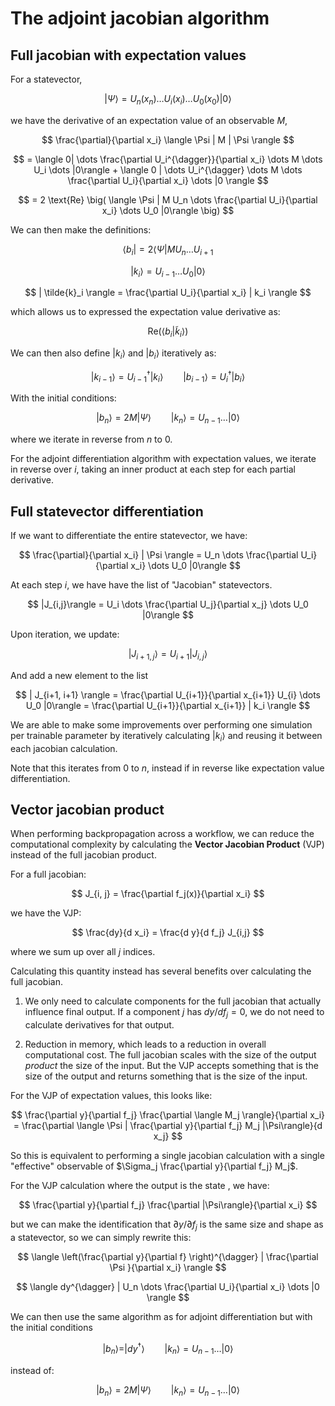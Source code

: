 # The adjoint jacobian algorithm

## Full jacobian with expectation values

For a statevector,

$$
| \Psi \rangle = U_n(x_n) \dots U_i (x_i) \dots U_0(x_0) |0\rangle
$$

we have the derivative of an expectation value of an observable $M$,

$$
\frac{\partial}{\partial x_i} \langle \Psi | M | \Psi \rangle
$$

$$
= \langle 0| \dots \frac{\partial U_i^{\dagger}}{\partial x_i} \dots M \dots
U_i \dots |0\rangle +
\langle 0 | \dots U_i^{\dagger} \dots M \dots \frac{\partial U_i}{\partial x_i} \dots |0 \rangle
$$

$$
= 2 \text{Re} \big( \langle \Psi | M U_n \dots \frac{\partial U_i}{\partial x_i}  \dots U_0 |0\rangle \big)
$$

We can then make the definitions:

$$
\langle b_i|  = 2 \langle \Psi | M U_n \dots U_{i+1}
$$

$$
|k_i \rangle  = U_{i-1} \dots U_0 |0\rangle
$$

$$
| \tilde{k}_i \rangle = \frac{\partial U_i}{\partial x_i} | k_i \rangle
$$

which allows us to expressed the expectation value derivative as:

$$
\text{Re}\big( \langle b_i | \tilde{k}_i \rangle \big)
$$

We can then also define $|k_i\rangle$ and $|b_i\rangle$ iteratively as:

$$
|k_{i-1}\rangle = U^{\dagger}_{i-1} |k_i \rangle \qquad |b_{i-1} \rangle = U^{\dagger}_i |b_i\rangle
$$

With the initial conditions:

$$
| b_n \rangle = 2  M |\Psi \rangle \qquad |k_n\rangle = U_{n-1} \dots |0\rangle
$$

where we iterate in reverse from $n$ to $0$.

For the adjoint differentiation algorithm with expectation values, we iterate in reverse over $i$, taking an inner product at each step for each partial derivative.

## Full statevector differentiation

If we want to differentiate the entire statevector, we have:

$$
\frac{\partial}{\partial x_i} | \Psi \rangle = 
U_n \dots \frac{\partial U_i}{\partial x_i} \dots U_0 |0\rangle
$$

At each step $i$, we have have the list of "Jacobian" statevectors.

$$
|J_{i,j}\rangle = U_i \dots \frac{\partial U_j}{\partial x_j} \dots U_0 |0\rangle
$$

Upon iteration, we update:

$$
| J_{i+1, j} \rangle = U_{i+1} |J_{i, j} \rangle
$$

And add a new element to the list

$$
| J_{i+1, i+1} \rangle = \frac{\partial U_{i+1}}{\partial x_{i+1}} U_{i} \dots U_0 |0\rangle = \frac{\partial U_{i+1}}{\partial x_{i+1}} | k_i \rangle
$$

We are able to make some improvements over performing one simulation per trainable parameter by iteratively calculating $|k_i\rangle$ and reusing it between each jacobian calculation.

Note that this iterates from $0$ to $n$, instead if in reverse like expectation value differentiation.

## Vector jacobian product

When performing backpropagation across a workflow, we can reduce the computational complexity by calculating the <b>Vector Jacobian Product</b> (VJP) instead of the full jacobian product.

For a full jacobian:

$$
J_{i, j} = \frac{\partial f_j(x)}{\partial x_i}
$$

we have the VJP:

$$
\frac{dy}{d x_i} = \frac{d y}{d f_j}  J_{i,j} 
$$

where we sum up over all $j$ indices.

Calculating this quantity instead has several benefits over calculating the full jacobian.  

1. We only need to calculate components for the full jacobian that actually influence final output.  If a component $j$  has $dy/df_j = 0$, we do not need to calculate derivatives for that output.

2. Reduction in memory, which leads to a reduction in overall computational cost. The full jacobian scales with the size of the output *product* the size of the input.  But the VJP accepts something that is the size of the output and returns something that is the size of the input.

For the VJP of expectation values, this looks like:

$$
\frac{\partial y}{\partial f_j}  \frac{\partial \langle M_j \rangle}{\partial x_i} = \frac{\partial \langle \Psi | \frac{\partial y}{\partial f_j} M_j |\Psi\rangle}{d x_j}
$$

So this is equivalent to performing a single jacobian calculation with a single "effective" observable of $\Sigma_j \frac{\partial y}{\partial f_j} M_j$.

For the VJP calculation where the output is the state , we have:

$$
\frac{\partial y}{\partial f_j} \frac{\partial |\Psi\rangle}{\partial x_i}
$$

but we can make the identification that $\partial y/ \partial f_j$ is the same size and shape as a statevector, so we can simply rewrite this:

$$
\langle \left(\frac{\partial y}{\partial f} \right)^{\dagger} | \frac{\partial \Psi }{\partial x_i} \rangle
$$

$$
\langle dy^{\dagger} | U_n \dots \frac{\partial U_i}{\partial x_i} \dots |0 \rangle
$$ 

We can then use the same algorithm as for adjoint differentiation but with the initial conditions 

$$
| b_n \rangle = |dy^{\dagger} \rangle  \qquad |k_n\rangle = U_{n-1} \dots |0\rangle
$$

instead of:

$$
| b_n \rangle = 2  M |\Psi \rangle \qquad |k_n\rangle = U_{n-1} \dots |0\rangle
$$